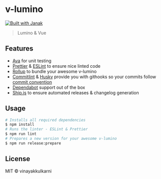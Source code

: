 # v-lumino

<a href="https://github.com/vinayakkulkarni/janak">
  <img alt="Built with Janak" src="https://img.shields.io/badge/built%20using-janak-brightgreen">
</a>

> Lumino &amp; Vue

## Features

- [Ava](https://ava.li) for unit testing
- [Prettier](https://http://prettier.io/) & [ESLint](https://eslint.org) to ensure nice linted code
- [Rollup](https://rollupjs.org/guide/en/) to bundle your awesome v-lumino
- [Commitlint](http://commitlint.js.org/) & [Husky](https://github.com/typicode/husky) provide you with githooks so your commits follow [commit convention](https://commitlint.js.org/#/concepts-commit-conventions)
- [Dependabot](https://github.blog/2020-06-01-keep-all-your-packages-up-to-date-with-dependabot/) support out of the box
- [Ship.js](https://community.algolia.com/shipjs/) to ensure automated releases & changelog generation

## Usage

```bash
# Installs all required dependencies
$ npm install
# Runs the linter - ESLint & Prettier
$ npm run lint
# Prepares a new version for your awesome v-lumino
$ npm run release:prepare
```

## License

MIT &copy; vinayakkulkarni
